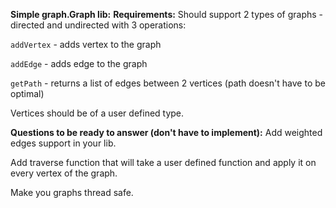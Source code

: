 **Simple graph.Graph lib:**
**Requirements:**
Should support 2 types of graphs - directed and undirected with 3 operations:

`addVertex` - adds vertex to the graph

`addEdge` - adds edge to the graph

`getPath` - returns a list of edges between 2 vertices (path doesn't have to be optimal)

Vertices should be of a user defined type.

**Questions to be ready to answer (don't have to implement):**
Add weighted edges support in your lib.

Add traverse function that will take a user defined function and apply it on every vertex of the graph.

Make you graphs thread safe.